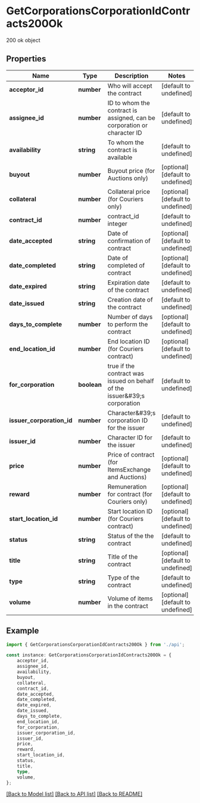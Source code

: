# GetCorporationsCorporationIdContracts200Ok

200 ok object

## Properties

Name | Type | Description | Notes
------------ | ------------- | ------------- | -------------
**acceptor_id** | **number** | Who will accept the contract | [default to undefined]
**assignee_id** | **number** | ID to whom the contract is assigned, can be corporation or character ID | [default to undefined]
**availability** | **string** | To whom the contract is available | [default to undefined]
**buyout** | **number** | Buyout price (for Auctions only) | [optional] [default to undefined]
**collateral** | **number** | Collateral price (for Couriers only) | [optional] [default to undefined]
**contract_id** | **number** | contract_id integer | [default to undefined]
**date_accepted** | **string** | Date of confirmation of contract | [optional] [default to undefined]
**date_completed** | **string** | Date of completed of contract | [optional] [default to undefined]
**date_expired** | **string** | Expiration date of the contract | [default to undefined]
**date_issued** | **string** | Сreation date of the contract | [default to undefined]
**days_to_complete** | **number** | Number of days to perform the contract | [optional] [default to undefined]
**end_location_id** | **number** | End location ID (for Couriers contract) | [optional] [default to undefined]
**for_corporation** | **boolean** | true if the contract was issued on behalf of the issuer\&#39;s corporation | [default to undefined]
**issuer_corporation_id** | **number** | Character\&#39;s corporation ID for the issuer | [default to undefined]
**issuer_id** | **number** | Character ID for the issuer | [default to undefined]
**price** | **number** | Price of contract (for ItemsExchange and Auctions) | [optional] [default to undefined]
**reward** | **number** | Remuneration for contract (for Couriers only) | [optional] [default to undefined]
**start_location_id** | **number** | Start location ID (for Couriers contract) | [optional] [default to undefined]
**status** | **string** | Status of the the contract | [default to undefined]
**title** | **string** | Title of the contract | [optional] [default to undefined]
**type** | **string** | Type of the contract | [default to undefined]
**volume** | **number** | Volume of items in the contract | [optional] [default to undefined]

## Example

```typescript
import { GetCorporationsCorporationIdContracts200Ok } from './api';

const instance: GetCorporationsCorporationIdContracts200Ok = {
    acceptor_id,
    assignee_id,
    availability,
    buyout,
    collateral,
    contract_id,
    date_accepted,
    date_completed,
    date_expired,
    date_issued,
    days_to_complete,
    end_location_id,
    for_corporation,
    issuer_corporation_id,
    issuer_id,
    price,
    reward,
    start_location_id,
    status,
    title,
    type,
    volume,
};
```

[[Back to Model list]](../README.md#documentation-for-models) [[Back to API list]](../README.md#documentation-for-api-endpoints) [[Back to README]](../README.md)
